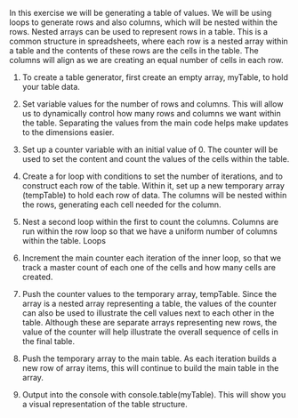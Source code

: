 In this exercise we will be generating a table of values. We will be using loops to
generate rows and also columns, which will be nested within the rows. Nested arrays
can be used to represent rows in a table. This is a common structure in spreadsheets,
where each row is a nested array within a table and the contents of these rows are
the cells in the table. The columns will align as we are creating an equal number of
cells in each row.

1.  To create a table generator, first create an empty array, myTable, to hold your
    table data.

2.  Set variable values for the number of rows and columns. This will allow us
    to dynamically control how many rows and columns we want within the
    table. Separating the values from the main code helps make updates to the
    dimensions easier.

3.  Set up a counter variable with an initial value of 0. The counter will be used
    to set the content and count the values of the cells within the table.

4.  Create a for loop with conditions to set the number of iterations, and to
    construct each row of the table. Within it, set up a new temporary array
    (tempTable) to hold each row of data. The columns will be nested within
    the rows, generating each cell needed for the column.

5.  Nest a second loop within the first to count the columns. Columns are run
    within the row loop so that we have a uniform number of columns within
    the table.
    Loops

6.  Increment the main counter each iteration of the inner loop, so that we track
    a master count of each one of the cells and how many cells are created.

7.  Push the counter values to the temporary array, tempTable. Since the array is
    a nested array representing a table, the values of the counter can also be used
    to illustrate the cell values next to each other in the table. Although these are
    separate arrays representing new rows, the value of the counter will help
    illustrate the overall sequence of cells in the final table.

8.  Push the temporary array to the main table. As each iteration builds a new
    row of array items, this will continue to build the main table in the array.

9.  Output into the console with console.table(myTable). This will show you a
    visual representation of the table structure.
